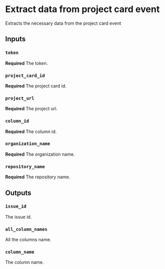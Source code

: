 # Extract data from project card event

Extracts the necessary data from the project card event

## Inputs

### `token`

**Required** The token.

### `project_card_id`

**Required** The project card id.

### `project_url`

**Required** The project url.

### `column_id`

**Required** The column id.

### `organization_name`

**Required** The organization name.

### `repository_name`

**Required** The repository name.

## Outputs

### `issue_id`

The issue id.

### `all_column_names`

All the columns name.

### `column_name`

The column name.
